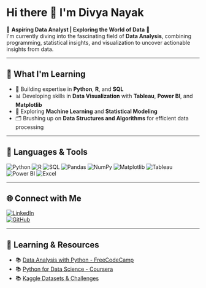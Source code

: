 # Hi there 👋 I'm Divya Nayak

🌟 **Aspiring Data Analyst | Exploring the World of Data** 🌟  
I'm currently diving into the fascinating field of **Data Analysis**, combining programming, statistical insights, and visualization to uncover actionable insights from data.

---

## 🚀 **What I'm Learning**
- 🌱 Building expertise in **Python**, **R**, and **SQL**  
- 📊 Developing skills in **Data Visualization** with **Tableau**, **Power BI**, and **Matplotlib**  
- 🔢 Exploring **Machine Learning** and **Statistical Modeling**  
- 🗂️ Brushing up on **Data Structures and Algorithms** for efficient data processing  

---

## 🔧 **Languages & Tools**
![Python](https://img.shields.io/badge/Python-3776AB?style=for-the-badge&logo=python&logoColor=white)
![R](https://img.shields.io/badge/R-276DC3?style=for-the-badge&logo=r&logoColor=white)
![SQL](https://img.shields.io/badge/SQL-316192?style=for-the-badge&logo=postgresql&logoColor=white)
![Pandas](https://img.shields.io/badge/Pandas-150458?style=for-the-badge&logo=pandas&logoColor=white)
![NumPy](https://img.shields.io/badge/NumPy-013243?style=for-the-badge&logo=numpy&logoColor=white)
![Matplotlib](https://img.shields.io/badge/Matplotlib-013243?style=for-the-badge&logo=python&logoColor=white)
![Tableau](https://img.shields.io/badge/Tableau-E97627?style=for-the-badge&logo=tableau&logoColor=white)
![Power BI](https://img.shields.io/badge/PowerBI-F2C811?style=for-the-badge&logo=powerbi&logoColor=black)
![Excel](https://img.shields.io/badge/Excel-217346?style=for-the-badge&logo=microsoft-excel&logoColor=white)

---

## 🌐 **Connect with Me**
[![LinkedIn](https://img.shields.io/badge/LinkedIn-0A66C2?style=for-the-badge&logo=linkedin&logoColor=white)](https://www.linkedin.com)  
[![GitHub](https://img.shields.io/badge/GitHub-181717?style=for-the-badge&logo=github&logoColor=white)](https://github.com)

---

## 📝 **Learning & Resources**
- 📚 [Data Analysis with Python - FreeCodeCamp](https://www.freecodecamp.org/learn)
- 📚 [Python for Data Science - Coursera](https://www.coursera.org)
- 📚 [Kaggle Datasets & Challenges](https://www.kaggle.com)
